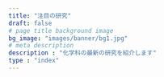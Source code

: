 ```yaml
---
title: "注目の研究"
draft: false
# page title background image
bg_image: "images/banner/bg1.jpg"
# meta description
description : "化学科の最新の研究を紹介します"
type : "index"
---
```

